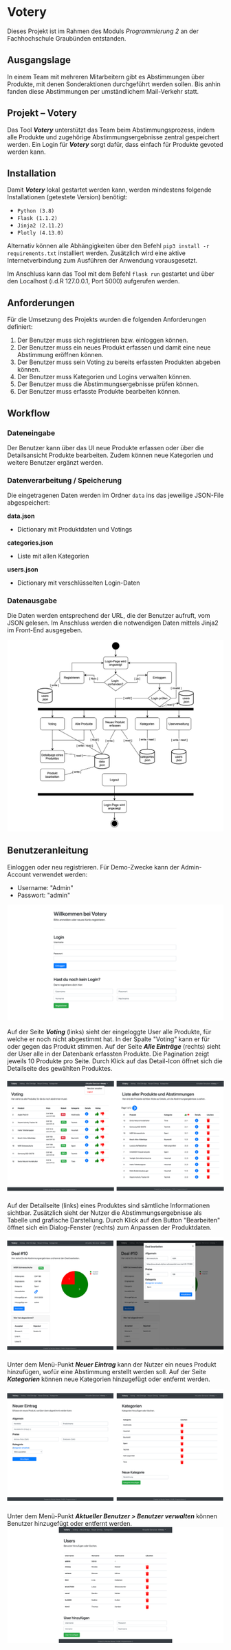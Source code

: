 
# Votery  
Dieses Projekt ist im Rahmen des Moduls *Programmierung 2* an der Fachhochschule Graubünden entstanden.   
  
## Ausgangslage  
In einem Team mit mehreren Mitarbeitern gibt es Abstimmungen über Produkte, mit denen Sonderaktionen durchgeführt werden sollen. Bis anhin fanden diese Abstimmungen per umständlichem Mail-Verkehr statt.   
  
## Projekt – Votery  
Das Tool ***Votery*** unterstützt das Team beim Abstimmungsprozess, indem alle Produkte und zugehörige Abstimmungsergebnisse zentral gespeichert werden. Ein Login für ***Votery*** sorgt dafür, dass einfach für Produkte gevoted werden kann.   
  
## Installation  
Damit ***Votery*** lokal gestartet werden kann, werden mindestens folgende Installationen (getestete Version) benötigt:   
 - `Python (3.8)`  
 - `Flask (1.1.2)`  
 - `Jinja2 (2.11.2)`  
 - `Plotly (4.13.0)`  
 
Alternativ können alle Abhängigkeiten über den Befehl `pip3 install -r requirements.txt` installiert werden.
Zusätzlich wird eine aktive Internetverbindung zum Ausführen der Anwendung vorausgesetzt. 
  
Im Anschluss kann das Tool mit dem Befehl `flask run` gestartet und über den Localhost (i.d.R 127.0.0.1, Port 5000) aufgerufen werden.   
  
## Anforderungen  
Für die Umsetzung des Projekts wurden die folgenden Anforderungen definiert:   
  
1. Der Benutzer muss sich registrieren bzw. einloggen können.   
2. Der Benutzer muss ein neues Produkt erfassen und damit eine neue Abstimmung eröffnen können.   
3. Der Benutzer muss sein Voting zu bereits erfassten Produkten abgeben können.   
4. Der Benutzer muss Kategorien und Logins verwalten können.   
5. Der Benutzer muss die Abstimmungsergebnisse prüfen können.   
6. Der Benutzer muss erfasste Produkte bearbeiten können.   
  
## Workflow  
  
### Dateneingabe  
Der Benutzer kann über das UI neue Produkte erfassen oder über die Detailsansicht Produkte bearbeiten. Zudem können neue Kategorien und weitere Benutzer ergänzt werden. 

### Datenverarbeitung / Speicherung
Die eingetragenen Daten werden im Ordner `data` ins das jeweilige JSON-File abgespeichert:

**data.json**
 - Dictionary mit Produktdaten und Votings

**categories.json**
 - Liste mit allen Kategorien

**users.json**
 - Dictionary mit verschlüsselten Login-Daten

### Datenausgabe
Die Daten werden entsprechend der URL, die der Benutzer aufruft, vom JSON gelesen. Im Anschluss werden die notwendigen Daten mittels Jinja2 im Front-End ausgegeben. 

![UserFlow](docs/UserDataFlow.png)

## Benutzeranleitung

Einloggen oder neu registrieren. Für Demo-Zwecke kann der Admin-Account verwendet werden:   
- Username: "Admin"  
- Passwort: "admin"  
  
  
![LoginPage](docs/01_login.png)  
  
Auf der Seite ***Voting*** (links) sieht der eingeloggte User alle Produkte, für welche er noch nicht abgestimmt hat. In der Spalte "Voting" kann er für oder gegen das Produkt stimmen. 
Auf der Seite ***Alle Einträge*** (rechts) sieht der User alle in der Datenbank erfassten Produkte. Die Pagination zeigt jeweils 10 Produkte pro Seite. Durch Klick auf das Detail-Icon öffnet sich die Detailseite des gewählten Produktes. 

  
![Voting](docs/02_voting_all.png)  

Auf der Detailseite (links) eines Produktes sind sämtliche Informationen sichtbar. Zusätzlich sieht der Nutzer die Abstimmungsergebnisse als Tabelle und grafische Darstellung.
Durch Klick auf den Button "Bearbeiten" öffnet sich ein Dialog-Fenster (rechts) zum Anpassen der Produktdaten.

![NewProduct](docs/03_details_edit.png)  

Unter dem Menü-Punkt ***Neuer Eintrag*** kann der Nutzer ein neues Produkt hinzufügen, wofür eine Abstimmung erstellt werden soll.
Auf der Seite ***Kategorien*** können neue Kategorien hinzugefügt oder entfernt werden.  
  
![AllProducts](docs/04_new_cat.png)  

Unter dem Menü-Punkt ***Aktueller Benutzer > Benutzer verwalten*** können Benutzer hinzugefügt oder entfernt werden. 
![Detailpage](docs/05_users.png)

